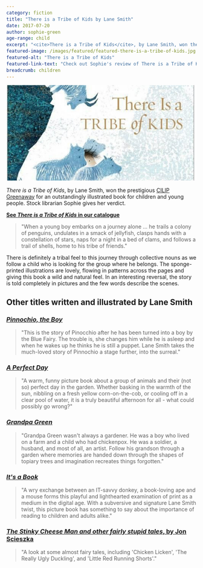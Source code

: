 ```yaml
---
category: fiction
title: "There is a Tribe of Kids by Lane Smith"
date: 2017-07-20
author: sophie-green
age-range: child
excerpt: "<cite>There is a Tribe of Kids</cite>, by Lane Smith, won the 2017 Greenaway Medal. Stock librarian Sophie gives her verdict."
featured-image: /images/featured/featured-there-is-a-tribe-of-kids.jpg
featured-alt: "There is a Tribe of Kids"
featured-link-text: "Check out Sophie's review of There is a Tribe of Kids by Lane Smith."
breadcrumb: children
---
```


![There is a Tribe of Kids](/images/featured/featured-there-is-a-tribe-of-kids.jpg)

<cite>There is a Tribe of Kids</cite>, by Lane Smith, won the prestigious [CILIP Greenaway](/parents-carers-and-children/children/kate-greenaway-longlist/) for an outstandingly illustrated book for children and young people. Stock librarian Sophie gives her verdict.

**[See <cite>There is a Tribe of Kids</cite> in our catalogue](https://suffolk.spydus.co.uk/cgi-bin/spydus.exe/ENQ/OPAC/BIBENQ?BRN=2129717)**

> "When a young boy embarks on a journey alone ... he trails a colony of penguins, undulates in a smack of jellyfish, clasps hands with a constellation of stars, naps for a night in a bed of clams, and follows a trail of shells, home to his tribe of friends."

There is definitely a tribal feel to this journey through collective nouns as we follow a child who is looking for the group where he belongs. The sponge-printed illustrations are lovely, flowing in patterns across the pages and giving this book a wild and natural feel. In an interesting reversal, the story is told completely in pictures and the few words describe the scenes.

## Other titles written and illustrated by Lane Smith

### [<cite>Pinnochio, the Boy</cite>](https://suffolk.spydus.co.uk/cgi-bin/spydus.exe/ENQ/OPAC/BIBENQ?BRN=285037)

> "This is the story of Pinocchio after he has been turned into a boy by the Blue Fairy. The trouble is, she changes him while he is asleep and when he wakes up he thinks he is still a puppet. Lane Smith takes the much-loved story of Pinnochio a stage further, into the surreal."

### [<cite>A Perfect Day</cite>](https://suffolk.spydus.co.uk/cgi-bin/spydus.exe/ENQ/OPAC/BIBENQ?BRN=2100272)

> "A warm, funny picture book about a group of animals and their (not so) perfect day in the garden. Whether basking in the warmth of the sun, nibbling on a fresh yellow corn-on-the-cob, or cooling off in a clear pool of water, it is a truly beautiful afternoon for all - what could possibly go wrong?"

### [<cite>Grandpa Green</cite>](https://suffolk.spydus.co.uk/cgi-bin/spydus.exe/ENQ/OPAC/BIBENQ?BRN=286338)

> "Grandpa Green wasn't always a gardener. He was a boy who lived on a farm and a child who had chickenpox. He was a soldier, a husband, and most of all, an artist. Follow his grandson through a garden where memories are handed down through the shapes of topiary trees and imagination recreates things forgotten."

### [<cite>It's a Book</cite>](https://suffolk.spydus.co.uk/cgi-bin/spydus.exe/ENQ/OPAC/BIBENQ?BRN=285202)

> "A wry exchange between an IT-savvy donkey, a book-loving ape and a mouse forms this playful and lighthearted examination of print as a medium in the digital age. With a subversive and signature Lane Smith twist, this picture book has something to say about the importance of reading to children and adults alike."

### [<cite>The Stinky Cheese Man and other fairly stupid tales</cite>, by Jon Scieszka](https://suffolk.spydus.co.uk/cgi-bin/spydus.exe/ENQ/OPAC/BIBENQ?BRN=28109)

> "A look at some almost fairy tales, including 'Chicken Licken', 'The Really Ugly Duckling', and 'Little Red Running Shorts'."
